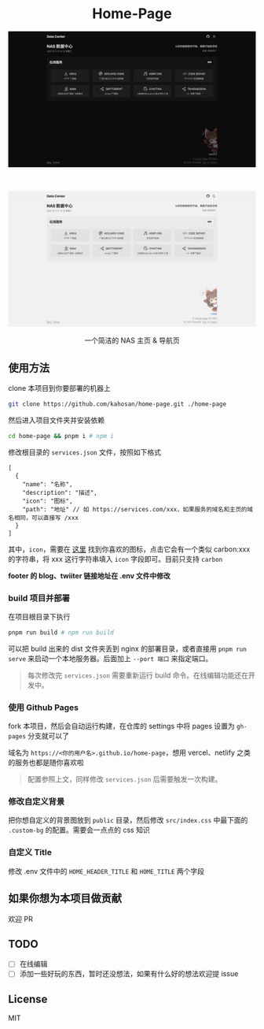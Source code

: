<h1 align="center">Home-Page</h1>

![dark](.github/image/dark.png)

<p>&nbsp;</p>

![white](.github/image/white.png)

<p align="center">一个简洁的 NAS 主页 & 导航页</p>

## 使用方法

clone 本项目到你要部署的机器上

```bash
git clone https://github.com/kahosan/home-page.git ./home-page
```

然后进入项目文件夹并安装依赖

```bash
cd home-page && pnpm i # npm i
```

修改根目录的 `services.json` 文件，按照如下格式

```json5
[
  {
    "name": "名称",
    "description": "描述",
    "icon": "图标",
    "path": "地址" // 如 https://services.com/xxx，如果服务的域名和主页的域名相同，可以直接写 /xxx
  }
]
```

其中，`icon`，需要在 [这里](https://icones.js.org/collection/carbon) 找到你喜欢的图标，点击它会有一个类似 carbon:xxx 的字符串，将 xxx 这行字符串填入 `icon` 字段即可。目前只支持 `carbon`

**footer 的 blog、twiiter 链接地址在 .env 文件中修改**

### build 项目并部署

在项目根目录下执行

```bash
pnpm run build # npm run build
```

可以把 build 出来的 dist 文件夹丢到 nginx 的部署目录，或者直接用 `pnpm run serve` 来启动一个本地服务器。后面加上 `--port 端口` 来指定端口。

> 每次修改完 `services.json` 需要重新运行 build 命令。在线编辑功能还在开发中。

### 使用 Github Pages

fork 本项目，然后会自动运行构建，在仓库的 settings 中将 pages 设置为 `gh-pages` 分支就可以了

域名为 `https://<你的用户名>.github.io/home-page`，想用 vercel、netlify 之类的服务也都是随你喜欢啦

> 配置参照上文，同样修改 `services.json` 后需要触发一次构建。

### 修改自定义背景

把你想自定义的背景图放到 `public` 目录，然后修改 `src/index.css` 中最下面的 `.custom-bg` 的配置。需要会一点点的 css 知识

### 自定义 Title

修改 .env 文件中的 `HOME_HEADER_TITLE` 和 `HOME_TITLE` 两个字段

## 如果你想为本项目做贡献

欢迎 PR

## TODO

- [ ] 在线编辑
- [ ] 添加一些好玩的东西，暂时还没想法，如果有什么好的想法欢迎提 issue

## License

MIT
